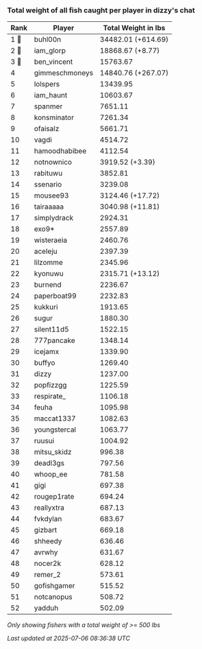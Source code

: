 ### Total weight of all fish caught per player in dizzy's chat
| Rank | Player | Total Weight in lbs |
|------|--------|---------|
| 1 🥇  | buhl00n | 34482.01 (+614.69) |
| 2 🥈  | iam_glorp | 18868.67 (+8.77) |
| 3 🥉  | ben_vincent | 15763.67 |
| 4  | gimmeschmoneys | 14840.76 (+267.07) |
| 5  | lolspers | 13439.95 |
| 6  | iam_haunt | 10603.67 |
| 7  | spanmer | 7651.11 |
| 8  | konsminator | 7261.34 |
| 9  | ofaisalz | 5661.71 |
| 10  | vagdi | 4514.72 |
| 11  | hamoodhabibee | 4112.54 |
| 12  | notnownico | 3919.52 (+3.39) |
| 13  | rabituwu | 3852.81 |
| 14  | ssenario | 3239.08 |
| 15  | mousee93 | 3124.46 (+17.72) |
| 16  | tairaaaaa | 3040.98 (+11.81) |
| 17  | simplydrack | 2924.31 |
| 18  | exo9* | 2557.89 |
| 19  | wisteraeia | 2460.76 |
| 20  | aceleju | 2397.39 |
| 21  | lilzomme | 2345.96 |
| 22  | kyonuwu | 2315.71 (+13.12) |
| 23  | burnend | 2236.67 |
| 24  | paperboat99 | 2232.83 |
| 25  | kukkuri | 1913.65 |
| 26  | sugur | 1880.30 |
| 27  | silent11d5 | 1522.15 |
| 28  | 777pancake | 1348.14 |
| 29  | icejamx | 1339.90 |
| 30  | buffyo | 1269.40 |
| 31  | dizzy | 1237.00 |
| 32  | popfizzgg | 1225.59 |
| 33  | respirate_ | 1106.18 |
| 34  | feuha | 1095.98 |
| 35  | maccat1337 | 1082.63 |
| 36  | youngstercal | 1063.77 |
| 37  | ruusui | 1004.92 |
| 38  | mitsu_skidz | 996.38 |
| 39  | deadl3gs | 797.56 |
| 40  | whoop_ee | 781.58 |
| 41  | gigi | 697.38 |
| 42  | rougep1rate | 694.24 |
| 43  | reallyxtra | 687.13 |
| 44  | fvkdylan | 683.67 |
| 45  | gizbart | 669.18 |
| 46  | shheedy | 636.46 |
| 47  | avrwhy | 631.67 |
| 48  | nocer2k | 628.12 |
| 49  | remer_2 | 573.61 |
| 50  | gofishgamer | 515.52 |
| 51  | notcanopus | 508.72 |
| 52  | yadduh | 502.09 |

_Only showing fishers with a total weight of >= 500 lbs_

_Last updated at 2025-07-06 08:36:38 UTC_
